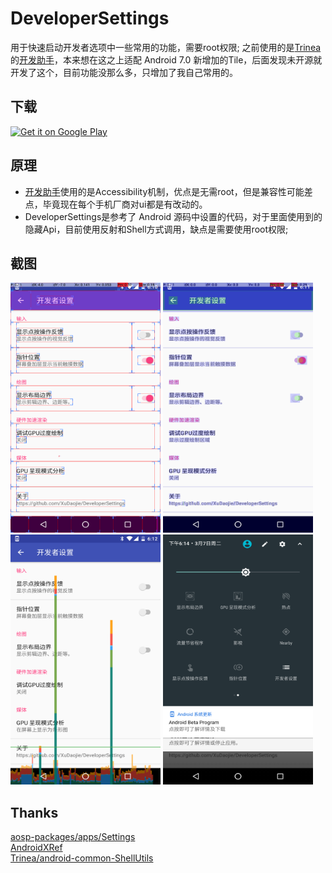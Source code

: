 DeveloperSettings
============
用于快速启动开发者选项中一些常用的功能，需要root权限;
之前使用的是[Trinea](https://github.com/Trinea)的[开发助手](http://www.trinea.cn/android/android-develop-and-debug-tools/)，本来想在这之上适配 Android 7.0 新增加的Tile，后面发现未开源就开发了这个，目前功能没那么多，只增加了我自己常用的。

## 下载
[<img alt="Get it on Google Play" height="45px" src="https://play.google.com/intl/en_us/badges/images/apps/en-play-badge-border.png" />][1]<br>

## 原理
- [开发助手](http://www.trinea.cn/android/android-develop-and-debug-tools/)使用的是Accessibility机制，优点是无需root，但是兼容性可能差点，毕竟现在每个手机厂商对ui都是有改动的。<br>
- DeveloperSettings是参考了 Android 源码中设置的代码，对于里面使用到的隐藏Api，目前使用反射和Shell方式调用，缺点是需要使用root权限;

## 截图
<img src="https://github.com/XuDaojie/DeveloperSettings/blob/master/image/device-2017-03-07-181044.png" width="240" height="400">
<img src="https://github.com/XuDaojie/DeveloperSettings/blob/master/image/device-2017-03-07-181131.png" width="240" height="400">
<img src="https://github.com/XuDaojie/DeveloperSettings/blob/master/image/device-2017-03-07-181244.png" width="240" height="400">
<img src="https://github.com/XuDaojie/DeveloperSettings/blob/master/image/device-2017-03-07-181502.png" width="240" height="400">

## Thanks
[aosp-packages/apps/Settings](https://android.googlesource.com/a/platform/packages/apps/Settings/+/android-7.1.1_r14)<br>
[AndroidXRef](http://androidxref.com/7.1.1_r6/xref/packages/apps/Settings/src/com/android/settings/DevelopmentSettings.java#updateShowTouchesOptions)<br>
[Trinea/android-common-ShellUtils](https://github.com/Trinea/android-common/blob/master/src/cn/trinea/android/common/util/ShellUtils.java#L9)

[1]: https://play.google.com/store/apps/details?id=io.github.xudaojie.developersettings